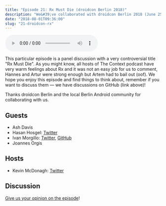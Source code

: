 ```yaml
---
title: "Episode 21: Rx Must Die (droidcon Berlin 2018)"
description: "We&#39;ve collaborated with droidcon Berlin 2018 (June 25) where Hannes was speaking about MVI, and they&#39;ve recorded panel discussions for us and allowed us to publish them with our commentary."
date: "2018-08-01T09:36:00"
slug: "21-droidcon-rx"
---
```


<audio controls>
  <source src="https://artemzin.com/static/thecontext/episodes/The.Context.episode.21.mp3" type="audio/mpeg">
</audio>

This particular episode is a panel discussion with a very controversial title \"Rx Must Die\". As you might know, all hosts of The Context podcast have very warm feelings about Rx and it was not an easy job for us to comment, Hannes and Artur were strong enough but Artem had to bail out (oof). We hope you enjoy this episode and find things to think about, remember if you want to discuss them — we have discussions on GitHub (link above)!

Thanks droidcon Berlin and the local Berlin Android community for collaborating with us.

## Guests

* Ash Davis
* Hasan Hosgel: [Twitter](https://twitter.com/alosdev)
* Ivan Morgillo: [Twitter](https://twitter.com/hamen), [GitHub](https://github.com/hamen)
* Joannes Orgis

## Hosts

* Kevin McDonagh: [Twitter](https://twitter.com/kevinmcdonagh)

## Discussion

[Give us your opinion on the episode](https://github.com/artem-zinnatullin/TheContext-Podcast/issues/99)!
